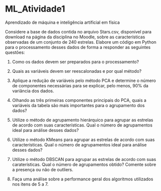 # ML_Atividade1


Aprendizado de máquina e inteligência artificial em física

Considere a base de dados contida no arquivo Stars.csv, disponível para download na página da disciplina no Moodle, sobre as características observadas de um conjunto de 240 estrelas.
Elabore um código em Python para o processamento desses dados de forma a responder as seguintes questões:

1) Como os dados devem ser preparados para o processamento?

2) Quais as variáveis devem ser reescalonadas e por qual método?

3) Aplique a redução de variáveis pelo método PCA e determine o número de componentes
necessárias para se explicar, pelo menos, 90% da variância dos dados.

4) Olhando as três primeiras componentes principais do PCA, quais a variáveis da tabela são mais
importantes para o agrupamento dos dados?

5) Utilize o método de agrupamento hierárquico para agrupar as estrelas de acordo com suas
características. Qual o número de agrupamentos ideal para análise desses dados?

6) Utilize o método KMeans para agrupar as estrelas de acordo com suas características. Qual o
número de agrupamentos ideal para análise desses dados?

7) Utilize o método DBSCAN para agrupar as estrelas de acordo com suas caraterísticas. Qual o
número de agrupamentos obtido? Comente sobre a presença ou não de outliers.

8) Faça uma análise sobre a performance geral dos algoritmos utilizados nos itens de 5 a 7.
